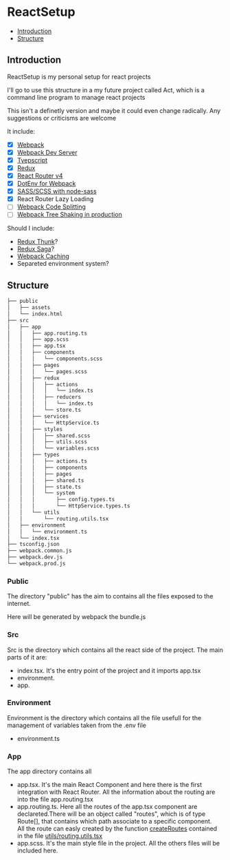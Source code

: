 # ReactSetup

- [Introduction](#introduction)
- [Structure](#structure)

<h2 id='introduction'>Introduction</h2>
ReactSetup is my personal setup for react projects

I'll go to use this structure in a my future project called Act, which is a command line program to manage react projects

This isn't a definetly version and maybe it could even change radically.
Any suggestions or criticisms are welcome

It include:
- [x] [Webpack](https://webpack.js.org/)
- [x] [Webpack Dev Server](https://webpack.js.org/configuration/dev-server/)
- [x] [Tyepscript](https://www.typescriptlang.org/)
- [x] [Redux](https://redux.js.org/)
- [x] [React Router v4](https://reacttraining.com/react-router/)
- [x] [DotEnv for Webpack](https://github.com/mrsteele/dotenv-webpack)
- [x] [SASS/SCSS with node-sass](https://sass-lang.com/)
- [x] React Router Lazy Loading
- [ ] [Webpack Code Splitting](https://webpack.js.org/guides/code-splitting/)
- [ ] [Webpack Tree Shaking in production](https://webpack.js.org/guides/tree-shaking/)

Should I include:
- [Redux Thunk](https://github.com/reduxjs/redux-thunk)?
- [Redux Saga](https://redux-saga.js.org/)?
- [Webpack Caching](https://webpack.js.org/guides/caching/)
- Separeted environment system?

<h2 id='structure'>Structure</h2>

```bash
├── public
│   ├── assets
│   └── index.html
├── src
│   ├── app
│   │   ├── app.routing.ts
│   │   ├── app.scss
│   │   ├── app.tsx
│   │   ├── components
│   │   │   └── components.scss
│   │   ├── pages
│   │   │   └── pages.scss
│   │   ├── redux
│   │   │   ├── actions
│   │   │   │   └── index.ts
│   │   │   ├── reducers
│   │   │   │   └── index.ts
│   │   │   └── store.ts
│   │   ├── services
│   │   │   └── HttpService.ts
│   │   ├── styles
│   │   │   ├── shared.scss
│   │   │   ├── utils.scss
│   │   │   └── variables.scss
│   │   ├── types
│   │   │   ├── actions.ts
│   │   │   ├── components
│   │   │   ├── pages
│   │   │   ├── shared.ts
│   │   │   ├── state.ts
│   │   │   └── system
│   │   │       ├── config.types.ts
│   │   │       └── HttpService.types.ts
│   │   └── utils
│   │       └── routing.utils.tsx
│   ├── environment
│   │   └── environment.ts
│   └── index.tsx
├── tsconfig.json
├── webpack.common.js
├── webpack.dev.js
└── webpack.prod.js
```

### Public
The directory "public" has the aim to contains all the files exposed to the internet.

Here will be generated by webpack the bundle.js

### Src
Src is the directory which contains all the react side of the project.
The main parts of it are:
- index.tsx. It's the entry point of the project and it imports app.tsx
- environment.
- app.

### Environment
Environment is the directory which contains all the file usefull for the management of variables taken from the .env file
- environment.ts 


### App
The app directory contains all

- app.tsx. It's the main React Component and here there is the first integration with React Router. All the information about the routing are into the file app.routing.tsx
- app.routing.ts. Here all the routes of the app.tsx component are declareted.There will be an object called "routes", which is of type Route[], that contains which path associate to a specific component.<br/>
All the route can easly created by the function [createRoutes]() contained in the file [utils/routing.utils.tsx]()
- app.scss. It's the main style file in the project. All the others files will be included here.

